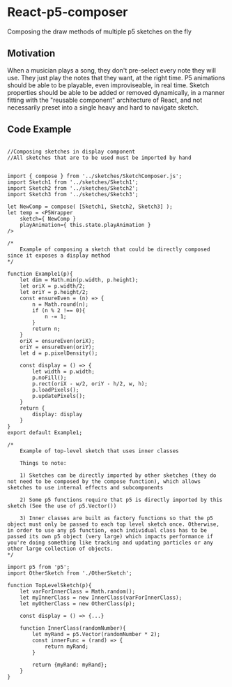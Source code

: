 # React-p5-composer
Composing the draw methods of multiple p5 sketches on the fly

## Motivation
When a musician plays a song, they don't pre-select every note they will use. They just play the notes that they want, at the right time. P5 animations should be able to be playable, even improviseable, in real time. Sketch properties should be able to be added or removed dynamically, in a manner fitting with the "reusable component" architecture of React, and not necessarily preset into a single heavy and hard to navigate sketch.

## Code Example

```

//Composing sketches in display component
//All sketches that are to be used must be imported by hand


import { compose } from '../sketches/SketchComposer.js';
import Sketch1 from '../sketches/Sketch1';
import Sketch2 from '../sketches/Sketch2';
import Sketch3 from '../sketches/Sketch3';

let NewComp = compose( [Sketch1, Sketch2, Sketch3] );
let temp = <P5Wrapper 
    sketch={ NewComp } 
    playAnimation={ this.state.playAnimation } 
/>

```

```
/*
    Example of composing a sketch that could be directly composed since it exposes a display method
*/

function Example1(p){
    let dim = Math.min(p.width, p.height);
    let oriX = p.width/2;
    let oriY = p.height/2;
    const ensureEven = (n) => {
        n = Math.round(n);
        if (n % 2 !== 0){
            n -= 1;
        }
        return n;
    }
    oriX = ensureEven(oriX);
    oriY = ensureEven(oriY);
    let d = p.pixelDensity();

    const display = () => {
        let width = p.width;
        p.noFill();
        p.rect(oriX - w/2, oriY - h/2, w, h);
        p.loadPixels();
        p.updatePixels();
    }
    return {
        display: display
    }
}
export default Example1;
```

```
/* 
    Example of top-level sketch that uses inner classes

    Things to note:
    
    1) Sketches can be directly imported by other sketches (they do not need to be composed by the compose function), which allows sketches to use internal effects and subcomponents

    2) Some p5 functions require that p5 is directly imported by this sketch (See the use of p5.Vector())

    3) Inner classes are built as factory functions so that the p5 object must only be passed to each top level sketch once. Otherwise, in order to use any p5 function, each individual class has to be passed its own p5 object (very large) which impacts performance if you're doing something like tracking and updating particles or any other large collection of objects.
*/

import p5 from 'p5';
import OtherSketch from './OtherSketch';

function TopLevelSketch(p){
    let varForInnerClass = Math.random();
    let myInnerClass = new InnerClass(varForInnerClass);
    let myOtherClass = new OtherClass(p);

    const display = () => {...}

    function InnerClass(randomNumber){
        let myRand = p5.Vector(randomNumber * 2);
        const innerFunc = (rand) => {
            return myRand;
        }

        return {myRand: myRand};
    }
}
```